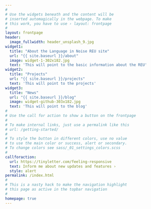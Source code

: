 ```yaml
---
#
# Use the widgets beneath and the content will be
# inserted automagically in the webpage. To make
# this work, you have to use › layout: frontpage
#
layout: frontpage
header:
  image_fullwidth: header_unsplash_9.jpg
widget1:
  title: "About the Language in Noise REU site"
  url: "{{ site.baseurl }}/about"
  image: widget-1-302x182.jpg
  text: 'This will point to the basic information about the REU'
widget2:
  title: "Projects"
  url: "{{ site.baseurl }}/projects"
  text: 'This will point to the projects'
widget3:
  title: "News"
  url: "{{ site.baseurl }}/blog"
  image: widget-github-303x182.jpg
  text: 'This will point to the blog'
#
# Use the call for action to show a button on the frontpage
#
# To make internal links, just use a permalink like this
# url: /getting-started/
#
# To style the button in different colors, use no value
# to use the main color or success, alert or secondary.
# To change colors see sass/_01_settings_colors.scss
#
callforaction:
  url: https://tinyletter.com/feeling-responsive
  text: Inform me about new updates and features ›
  style: alert
permalink: /index.html
#
# This is a nasty hack to make the navigation highlight
# this page as active in the topbar navigation
#
homepage: true
---
```

